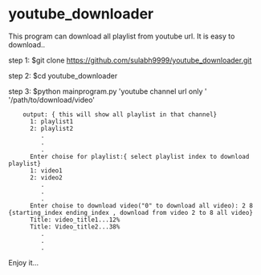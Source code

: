 # youtube_downloader
This program can download all playlist from youtube url.
It is easy to download..

step 1: $git clone https://github.com/sulabh9999/youtube_downloader.git

step 2: $cd youtube_downloader

step 3: $python mainprogram.py 'youtube channel url only ' '/path/to/download/video'
       
        output: { this will show all playlist in that channel}
          1: playlist1
          2: playlist2
             .
             . 
             .
          Enter choise for playlist:{ select playlist index to download playlist}
          1: video1
          2: video2
             .
             .
             .
          Enter choise to download video("0" to download all video): 2 8 {starting_index ending_index , download from video 2 to 8 all video}
          Title: video_title1...12%
          Title: Video_title2...38%
             .
             .
             .
 
          
        


Enjoy it...
